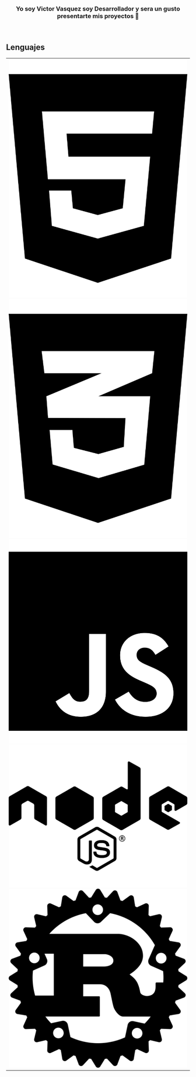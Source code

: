 ### <div align="center">Yo soy Victor Vasquez soy Desarrollador y sera un gusto presentarte mis proyectos 🚀</div>  

<br/>  


## Lenguajes 
<table><tr><td valign="top" width="33%">
<div align="center">  
<img src="https://raw.githubusercontent.com/VictorVasquezZT2005/VictorVasquezZT2005-Cloud/main/img/html5.svg">
<img src="https://raw.githubusercontent.com/VictorVasquezZT2005/VictorVasquezZT2005-Cloud/main/img/css.svg">
<img src="https://raw.githubusercontent.com/VictorVasquezZT2005/VictorVasquezZT2005-Cloud/main/img/js.svg">
<img src="https://raw.githubusercontent.com/VictorVasquezZT2005/VictorVasquezZT2005-Cloud/main/img/node.svg">
<img src="https://raw.githubusercontent.com/VictorVasquezZT2005/VictorVasquezZT2005-Cloud/main/img/rust.svg">
</div></td>
